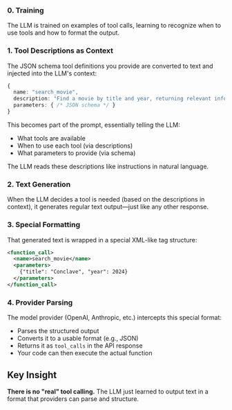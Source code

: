### 0. Training

The LLM is trained on examples of tool calls, learning to recognize when to use tools and how to format the output.

### 1. Tool Descriptions as Context

The JSON schema tool definitions you provide are converted to text and injected into the LLM's context:

```typescript
{
  name: "search_movie",
  description: "Find a movie by title and year, returning relevant information",
  parameters: { /* JSON schema */ }
}
```

This becomes part of the prompt, essentially telling the LLM:
- What tools are available
- When to use each tool (via descriptions)
- What parameters to provide (via schema)

The LLM reads these descriptions like instructions in natural language.

### 2. Text Generation

When the LLM decides a tool is needed (based on the descriptions in context), it generates regular text output—just like any other response.

### 3. Special Formatting

That generated text is wrapped in a special XML-like tag structure:

```xml
<function_call>
  <name>search_movie</name>
  <parameters>
    {"title": "Conclave", "year": 2024}
  </parameters>
</function_call>
```

### 4. Provider Parsing

The model provider (OpenAI, Anthropic, etc.) intercepts this special format:

- Parses the structured output
- Converts it to a usable format (e.g., JSON)
- Returns it as `tool_calls` in the API response
- Your code can then execute the actual function

## Key Insight

**There is no "real" tool calling.** The LLM just learned to output text in a format that providers can parse and structure.
